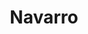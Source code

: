 ---
layout: gallery
title: Navarro
authors: Dave McDowell
game: 'Firearms: Source'
year: 2014
media:
  - title: Image 1
    # image, video, cubemap, 3d
    type: image
    thumbnail: https://picsum.photos/445/296?random=1 
    thumbnail_alt: Image 1
    src:
    alt:
    description: >-
      An image generated from lorem picsum for testing.
  - title: Image 2
    # image, video, cubemap, 3d
    type: image
    thumbnail: https://picsum.photos/445/296?random=2 
    thumbnail_alt: Image 2
    src:
    alt:
    description: >-
      An image generated from lorem picsum for testing.
---